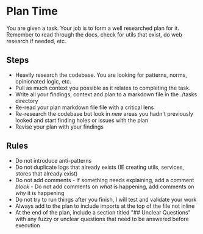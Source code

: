 # Plan Time

You are given a task. Your job is to form a well researched plan for it.
Remember to read through the docs, check for utils that exist, do web research if needed, etc.

## Steps

-   Heavily research the codebase. You are looking for patterns, norms, opinionated logic, etc.
-   Pull as much context you possible as it relates to completing the task.
-   Write all your findings, context and plan to a markdown file in the ./tasks directory
-   Re-read your plan markdown file file with a critical lens
-   Re-research the codebase but look in _new_ areas you hadn't previously looked and start finding holes or issues with the plan
-   Revise your plan with your findings

## Rules

-   Do not introduce anti-patterns
-   Do not duplicate logs that already exists (IE creating utils, services, stores that already exist)
-   Do not add comments - If something needs explaining, add a comment _block_ - Do not add comments on _what_ is happening, add comments on _why_ it is happening
-   Do not try to run things after you finish, I will test and validate your work
-   Always add to the plan to include imports at the top of the file not inline
-   At the end of the plan, include a section titled "## Unclear Questions" with any fuzzy or unclear questions that need to be answered before execution
